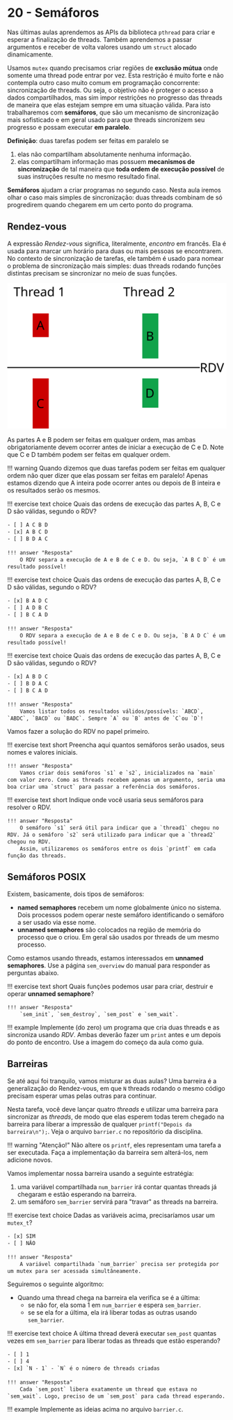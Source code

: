 # 20 - Semáforos

Nas últimas aulas aprendemos as APIs da biblioteca `pthread` para criar e esperar a finalização de threads. Também aprendemos a passar argumentos e receber de volta valores usando um `struct` alocado dinamicamente.

Usamos `mutex` quando precisamos criar regiões de **exclusão mútua** onde somente uma thread pode entrar por vez. Esta restrição é muito forte e não contempla outro caso muito comum em programação concorrente: sincronização de threads. Ou seja, o objetivo não é proteger o acesso a dados compartilhados, mas sim impor restrições no progresso das threads de maneira que elas estejam sempre em uma situação válida. Para isto trabalharemos com **semáforos**, que são um mecanismo de sincronização mais sofisticado e em geral usado para que threads sincronizem seu progresso e possam executar **em paralelo**.

**Definição**: duas tarefas podem ser feitas em paralelo se

1. elas não compartilham absolutamente nenhuma informação.
1. elas compartilham informação mas possuem **mecanismos de sincronização** de tal maneira que **toda ordem de execução possível** de suas instruções resulte no mesmo resultado final.

**Semáforos** ajudam a criar programas no segundo caso. Nesta aula iremos olhar o caso mais simples de sincronização: duas threads combinam de só progredirem quando chegarem em um certo ponto do programa.

## Rendez-vous

A expressão *Rendez-vous* significa, literalmente, *encontro* em francês. Ela é usada para marcar um horário para duas ou mais pessoas se encontrarem. No contexto de sincronização de tarefas, ele também é usado para nomear o problema de sincronização mais simples: duas threads rodando funções distintas precisam se sincronizar no meio de suas funções.

![Tarefas sincronizadas usando um RDV](rdv.svg)

As partes A e B podem ser feitas em qualquer ordem, mas ambas obrigatoriamente devem ocorrer antes de iniciar a execução de C e D. Note que C e D também podem ser feitas em qualquer ordem.

!!! warning
    Quando dizemos que duas tarefas podem ser feitas em qualquer ordem não quer dizer que elas possam ser feitas em paralelo! Apenas estamos dizendo que A inteira pode ocorrer antes ou depois de B inteira e os resultados serão os mesmos.

!!! exercise text choice
    Quais das ordens de execução das partes A, B, C e D são válidas, segundo o RDV?

    - [ ] A C B D
    - [x] A B C D
    - [ ] B D A C

    !!! answer "Resposta"
        O RDV separa a execução de A e B de C e D. Ou seja, `A B C D` é um resultado possível!


!!! exercise text choice
    Quais das ordens de execução das partes A, B, C e D são válidas, segundo o RDV?

    - [x] B A D C
    - [ ] A D B C
    - [ ] B C A D

    !!! answer "Resposta"
        O RDV separa a execução de A e B de C e D. Ou seja, `B A D C` é um resultado possível!


!!! exercise text choice
    Quais das ordens de execução das partes A, B, C e D são válidas, segundo o RDV?

    - [x] A B D C
    - [ ] B D A C
    - [ ] B C A D

    !!! answer "Resposta"
        Vamos listar todos os resultados válidos/possívels: `ABCD`, `ABDC`, `BACD` ou `BADC`. Sempre `A` ou `B` antes de `C`ou `D`!


Vamos fazer a solução do RDV no papel primeiro.

!!! exercise text short
    Preencha aqui quantos semáforos serão usados, seus nomes e valores iniciais.

    !!! answer "Resposta"
        Vamos criar dois semáforos `s1` e `s2`, inicializados na `main` com valor zero. Como as threads recebem apenas um argumento, seria uma boa criar uma `struct` para passar a referência dos semáforos.

!!! exercise text short
    Indique onde você usaria seus semáforos para resolver o RDV.
        
    !!! answer "Resposta"
        O semáforo `s1` será útil para indicar que a `thread1` chegou no RDV. Já o semáforo `s2` será utilizado para indicar que a `thread2` chegou no RDV.
        Assim, utilizaremos os semáforos entre os dois `printf` em cada função das threads.

## Semáforos POSIX

Existem, basicamente, dois tipos de semáforos:

* **named semaphores** recebem um nome globalmente único no sistema. Dois processos podem operar neste semáforo identificando o semáforo a ser usado via esse nome.
* **unnamed semaphores** são colocados na região de memória do processo que o criou. Em geral são usados por threads de um mesmo processo.

Como estamos usando threads, estamos interessados em **unnamed semaphores**. Use a página `sem_overview` do manual para responder as perguntas abaixo.

!!! exercise text short
    Quais funções podemos usar para criar, destruir e operar **unnamed semaphore**?

    !!! answer "Resposta"
        `sem_init`, `sem_destroy`, `sem_post` e `sem_wait`.

!!! example
    Implemente (do zero) um programa que cria duas threads e as sincroniza usando *RDV*. Ambas deverão fazer um `print` antes e um depois do ponto de encontro. Use a imagem do começo da aula como guia.

## Barreiras 



Se até aqui foi tranquilo, vamos misturar as duas aulas? Uma barreira é a generalização do Rendez-vous, em que `N` threads rodando o mesmo código precisam esperar umas pelas outras para continuar.

Nesta tarefa, você deve lançar quatro *threads* e utilizar uma barreira para sincronizar as *threads*, de modo que elas esperem todas terem chegado na barreira para liberar a impressão de qualquer `printf("Depois da barreira\n");`. Veja o arquivo `barrier.c` no repositório da disciplina.

!!! warning "Atenção!"
    Não altere os `printf`, eles representam uma tarefa a ser executada. Faça a implementação da barreira sem alterá-los, nem adicione novos.

Vamos implementar nossa barreira usando a seguinte estratégia:

1. uma variável compartilhada `num_barrier` irá contar quantas threads já chegaram e estão esperando na barreira.
2. um semáforo `sem_barrier` servirá para "travar" as threads na barreira.

!!! exercise text choice
    Dadas as variáveis acima, precisaríamos usar um `mutex_t`?

    - [x] SIM
    - [ ] NÂO

    !!! answer "Resposta"
        A variável compartilhada `num_barrier` precisa ser protegida por um mutex para ser acessada simultâneamente.

Seguiremos o seguinte algoritmo:

* Quando uma thread chega na barreira ela verifica se é a última:
    * se não for, ela soma 1 em `num_barrier` e espera `sem_barrier`.
    * se se ela for a última, ela irá liberar todas as outras usando `sem_barrier`.

!!! exercise text choice
    A última thread deverá executar `sem_post` quantas vezes em `sem_barrier` para liberar todas as threads que estão esperando?

    - [ ] 1
    - [ ] 4
    - [x] `N - 1` - `N` é o número de threads criadas

    !!! answer "Resposta"
        Cada `sem_post` libera exatamente um thread que estava no `sem_wait`. Logo, preciso de um `sem_post` para cada thread esperando.

!!! example
    Implemente as ideias acima no arquivo `barrier.c`.




